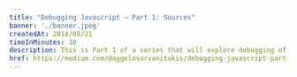 ```yaml
---
title: "Debugging Javascript — Part 1: Sources"
banner: './banner.jpeg'
createdAt: 2018/08/21
timeInMinutes: 10
description: This is Part 1 of a series that will explore debugging of a front-end Javascript application. Debugging can be reduced down to proper knowledge of the developer tools that each browser offers. In this article we will be focusing on Chrome developer tools and in particular how you can get the most out of the Sources tab, by focusing only on the most commonly used tools .
href: https://medium.com/@aggelosarvanitakis/debugging-javascript-part-1-sources-d0b48007a4ab
---
```

